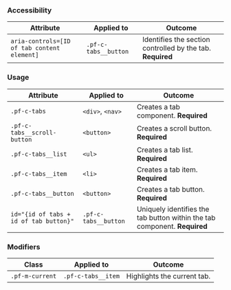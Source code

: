 ### Accessibility

| Attribute | Applied to | Outcome |
| -- | -- | -- |
| `aria-controls=[ID of tab content element]` | `.pf-c-tabs__button` | Identifies the section controlled by the tab. **Required**       |

### Usage

| Attribute | Applied to | Outcome |
| -- | -- | -- |
| `.pf-c-tabs` | `<div>`, `<nav>` | Creates a tab component. **Required**     |
| `.pf-c-tabs__scroll-button` | `<button>` | Creates a scroll button. **Required**     |
| `.pf-c-tabs__list` | `<ul>` | Creates a tab list. **Required**          |
| `.pf-c-tabs__item` | `<li>` | Creates a tab item. **Required**          |
| `.pf-c-tabs__button` | `<button>` | Creates a tab button. **Required**        |
| `id="{id of tabs + id of tab button}"` | `.pf-c-tabs__button` | Uniquely identifies the tab button within the tab component. **Required** |

### Modifiers

| Class | Applied to | Outcome |
| -- | -- | -- |
| `.pf-m-current`| `.pf-c-tabs__item` | Highlights the current tab. |
